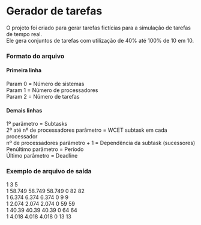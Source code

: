 # Gerador de tarefas

O projeto foi criado para gerar tarefas fictícias para a simulação de tarefas de tempo real.  
Ele gera conjuntos de tarefas com utilização de 40% até 100% de 10 em 10.  

### Formato do arquivo

#### Primeira linha  
Param 0 = Número de sistemas  
Param 1 = Número de processadores  
Param 2 = Número de tarefas  

#### Demais linhas
1º parâmetro = Subtasks  
2º até nº de processadores parâmetro = WCET subtask em cada processador  
nº de processadores parâmetro + 1 = Dependência da subtask (sucessores)  
Penúltimo parâmetro = Período  
Último parâmetro = Deadline  

### Exemplo de arquivo de saída

1 3 5  
1  58.749 58.749 58.749 0  82 82  
1  6.374 6.374 6.374 0  9 9  
1  2.074 2.074 2.074 0  59 59  
1  40.39 40.39 40.39 0  64 64  
1  4.018 4.018 4.018 0  13 13  
